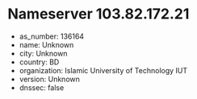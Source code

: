 # Nameserver 103.82.172.21

* as_number: 136164
* name: Unknown
* city: Unknown
* country: BD
* organization: Islamic University of Technology IUT
* version: Unknown
* dnssec: false

